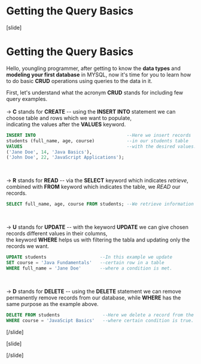 # Getting the Query Basics

[slide]

# Getting the Query Basics


Hello, youngling programmer, after getting to know the **data types** and **modeling your first database** in MYSQL, now it's time for you to learn how to do basic **CRUD** operations using queries to the data in it.

First, let's understand what the acronym **CRUD** stands for including few query examples.<br/>
<br/>
-> **C** stands for **CREATE** -- using the **INSERT INTO** statement we can choose table and rows which we want to populate,  
 indicating the values after the **VALUES** keyword.

``` SQL
INSERT INTO                                  --Here we insert records
students (full_name, age, course)            --in our students table
VAlUES                                       --with the desired values.
('Jane Doe', 14, 'Java Basics'),               
('John Doe', 22, 'JavaScript Applications');
```
<br/>

-> **R** stands for **READ** -- via the **SELECT** keyword which indicates *retrieve*,  
 combined with **FROM** keyword which indicates the table, we *READ* our records.    


``` SQL
SELECT full_name, age, course FROM students; --We retrieve information for the name, age, and course about our students.
```
<br/>

-> **U** stands for **UPDATE** -- with the keyword **UPDATE** we can give chosen records different values in their columns,<br/>
the keyword **WHERE** helps us with filtering the tabla and updating only the records we want. 

``` SQL
UPDATE students                    --In this example we update
SET course = 'Java Fundamentals'   --certain row in a table
WHERE full_name = 'Jane Doe'       --where a condition is met.
```
<br/>

-> **D** stands for **DELETE** -- using the **DELETE** statement we can remove permanently remove records from our database,
while **WHERE** has the same purpose as the example above.

```SQL
DELETE FROM students                --Here we delete a record from the table students
WHERE course = 'JavaScipt Basics'   --where certain condition is true.
```
[/slide]

[slide]

[/slide]
